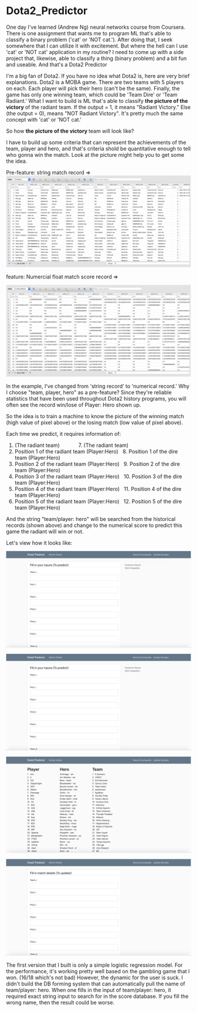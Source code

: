 # Dota2_Predictor

One day I've learned (Andrew Ng) neural networks course from Coursera. There is one assignment that wants me to program ML that's able to classify a binary problem ('cat' or 'NOT cat.'). After doing that, I seek somewhere that I can utilize it with excitement. But where the hell can I use 'cat' or 'NOT cat' application in my routine? I need to come up with a side project that, likewise, able to classify a thing (binary problem) and a bit fun and useable. And that's a Dota2 Predictor


I'm a big fan of Dota2. If you have no idea what Dota2 is, here are very brief explanations. Dota2 is a MOBA game.
There are two teams with 5 players on each. Each player will pick their hero (can't be the same).
Finally, the game has only one winning team, which could be 'Team Dire' or 'Team Radiant.'
What I want to build is ML that's able to classify <b> the picture of the victory </b> of the radiant team.
If the output = 1, it means "Radiant Victory." Else (the output = 0), means "NOT Radiant Victory". It's pretty much the same concept with 'cat' or 'NOT cat.'

So how <b> the picture of the victory </b> team will look like?

I have to build up some criteria that can represent the achievements of the team, player and hero, and that's criteria shold be quantitative enough to tell who gonna win the match. Look at the picture might help you to get some the idea.

Pre-feature: string match record =>
![alt text](https://github.com/Elstargo00/Dota2_Predictor/blob/master/images/history.png?raw=true)


feature: Numercial float match score record =>

![alt text](https://github.com/Elstargo00/Dota2_Predictor/blob/master/images/num_history.png?raw=true)

In the example, I've changed from 'string record' to 'numerical record.' Why I choose "team, player, hero" as a pre-feature? 
Since they're reliable statistics that have been used throughout Dota2 history programs, you will often see the record win/lose of Player: Hero shown up.


So the idea is to train a machine to know the picture of the winning match (high value of pixel above) or the losing match (low value of pixel above).

Each time we predict, it requires information of:
1. (The radiant team) &nbsp; &nbsp; &nbsp; &nbsp; &nbsp; &nbsp;  7. (The radiant team)  
2. Position 1 of the radiant team (Player:Hero) &nbsp;  8. Position 1 of the dire team (Player:Hero)
3. Position 2 of the radiant team (Player:Hero) &nbsp;  9. Position 2 of the dire team (Player:Hero)
4. Position 3 of the radiant team (Player:Hero) &nbsp; 10. Position 3 of the dire team (Player:Hero)
5. Position 4 of the radiant team (Player:Hero) &nbsp; 11. Position 4 of the dire team (Player:Hero)
6. Position 5 of the radiant team (Player:Hero) &nbsp; 12. Position 5 of the dire team (Player:Hero)

And the string "team/player: hero" will be searched from the historical records (shown above) and change to the numerical score to predict this game the radiant will win or not.


Let's view how it looks like:

![alt text](https://github.com/Elstargo00/Dota2_Predictor/blob/master/images/1.png?raw=true)

![alt text](https://github.com/Elstargo00/Dota2_Predictor/blob/master/images/1.png?raw=true)

![alt text](https://github.com/Elstargo00/Dota2_Predictor/blob/master/images/3.png?raw=true)

![alt text](https://github.com/Elstargo00/Dota2_Predictor/blob/master/images/4.png?raw=true)


The first version that I built is only a simple logistic regression model. For the performance, it's working pretty well based on the gambling game that I won.
(16/18 which's not bad) However, the dynamic for the user is suck. I didn't build the DB forming system that can automatically pull the name of team/player: hero. When one fills in the input of team/player: hero, it required exact string input to search for in the score database. If you fill the wrong name, then the result could be worse.
